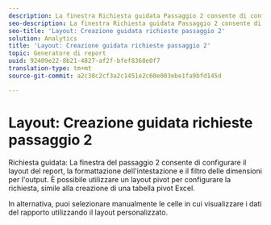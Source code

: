 ```yaml
---
description: La finestra Richiesta guidata Passaggio 2 consente di configurare il layout del report, la formattazione dell'intestazione e il filtro delle dimensioni per l'output. È possibile utilizzare un layout pivot per configurare la richiesta, simile alla creazione di una tabella pivot Excel.
seo-description: La finestra Richiesta guidata Passaggio 2 consente di configurare il layout del report, la formattazione dell'intestazione e il filtro delle dimensioni per l'output. È possibile utilizzare un layout pivot per configurare la richiesta, simile alla creazione di una tabella pivot Excel.
seo-title: 'Layout: Creazione guidata richieste passaggio 2'
solution: Analytics
title: 'Layout: Creazione guidata richieste passaggio 2'
topic: Generatore di report
uuid: 92409e22-8b21-4827-af2f-bfef8368e0f7
translation-type: tm+mt
source-git-commit: a2c38c2cf3a2c1451e2c60e003ebe1fa9bfd145d

---
```



# Layout: Creazione guidata richieste passaggio 2

Richiesta guidata: La finestra del passaggio 2 consente di configurare il layout del report, la formattazione dell'intestazione e il filtro delle dimensioni per l'output. È possibile utilizzare un layout pivot per configurare la richiesta, simile alla creazione di una tabella pivot Excel.

In alternativa, puoi selezionare manualmente le celle in cui visualizzare i dati del rapporto utilizzando il layout [](../../../analyze/report-builder/layout/configure-the-custom-layout.md#concept_F711B12D6BE74F4880E5F596C2848183)personalizzato.

